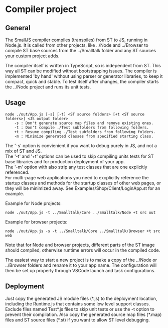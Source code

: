 # Compiler project

## General

The SmallJS compiler compiles (transpiles) from ST to JS, running in Node.js.
It is called from other projects, like ../Node and ../Browser to compile ST base sources from the ../Smalltalk folder and any ST sources your custom project adds.

The compiler itself is written in TypeScript, so is independent from ST. This way all ST can be modified without bootstrapping issues. The compiler is implemented 'by hand' without using parser or generator libraries, to keep it compact, quick and stable.
To test itself after changes, the compiler starts the ../Node project and runs its unit tests.

## Usage

	node ./out/App.js [-s] [-t] <ST source folders> [+t <ST source folders>] <JS output folder>
		-s : Don't generate source map files and remove existing ones.
		-t : Don't compile ./Test subfolders from following folders.
		+t : Resume compiling ./Test subfolders from following folders.
		-m : Minimize generated classes from specified starting class.

The '-s' option is convienient if you want to debug purely in JS, and not a mix of ST and JS.\
The '-t' and '+t' options can be used to skip compiling units tests for ST base libraries and for production deployment of your app.\
The '-m' option with also strip any test classes that are one explicitly referenced.\
For multi-page web applications you need to excplicitly reference the startup classes and methods for the startup classes of other web pages, or they will be minimized away. See Examples/Shop/Client/LoginApp.st for an example.

Example for Node projects:

	node ./out/App.js -t ../Smalltalk/Core ../Smalltalk/Node +t src out

Example for browser projects:

	node ./out/App.js -s -t ../Smalltalk/Core ../Smalltalk/Browser +t src web

Note that for Node and browser projects, different parts of the ST image should compiled, otherwise runtime errors will occur in the compiled code.

The easiest way to start a new project is to make a copy of the ../Node or ../Browser folders and rename it to your app name. The configuration will then be set up properly through VSCode launch and task configurations.

## Deployment

Just copy the generated JS module files (\*.js) to the deployment location,
including the Runtime.js that contains some low level support classes.
Exclude files named Test\*.js files to skip unit tests or use the -t option to prevent their compilation.
Also copy the generated source map files (\*.map) files and ST source files (\*.st)  if you want to allow ST level debugging.
